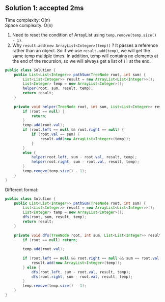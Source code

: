 ## Solution 1: accepted 2ms

Time complexity: O(n)  
Space complexity: O(n)  

1. Need to reset the condition of ArrayList using `temp.remove(temp.size() - 1)`.  
2. Why `result.add(new ArrayList<Integer>(temp))` ? It passes a reference rather than an object. So if we use `result.add(temp)`, we will get the same temp multiple times. In addition, temp will contains no elements at the end of the recursion, so we will always get a list of `[]` at the end.

```java
public class Solution {
    public List<List<Integer>> pathSum(TreeNode root, int sum) {
        List<List<Integer>> result = new ArrayList<List<Integer>>();
        List<Integer> temp = new ArrayList<Integer>();
        helper(root, sum, result, temp);
        return result;
    }
    
    private void helper(TreeNode root, int sum, List<List<Integer>> result, List<Integer> temp) {
        if (root == null) {
            return;
        }
        temp.add(root.val);
        if (root.left == null && root.right == null) {
            if (root.val == sum) {
                result.add(new ArrayList<Integer>(temp));
            }
        }
        else {
            helper(root.left, sum - root.val, result, temp);
            helper(root.right, sum - root.val, result, temp);
        }
        temp.remove(temp.size() - 1);
    }
}
```

Different format:  

```java
public class Solution {
    public List<List<Integer>> pathSum(TreeNode root, int sum) {
        List<List<Integer>> result = new ArrayList<List<Integer>>();
        List<Integer> temp = new ArrayList<Integer>();
        dfs(root, sum, result, temp);
        return result;
    }
    
    private void dfs(TreeNode root, int sum, List<List<Integer>> result, List<Integer> temp) {
        if (root == null) return;
        
        temp.add(root.val);
        
        if (root.left == null && root.right == null && sum == root.val) {
            result.add(new ArrayList<Integer>(temp));
        } else {
            dfs(root.left, sum - root.val, result, temp);
            dfs(root.right, sum - root.val, result, temp);
        }
        temp.remove(temp.size() - 1);
    }
}
```
